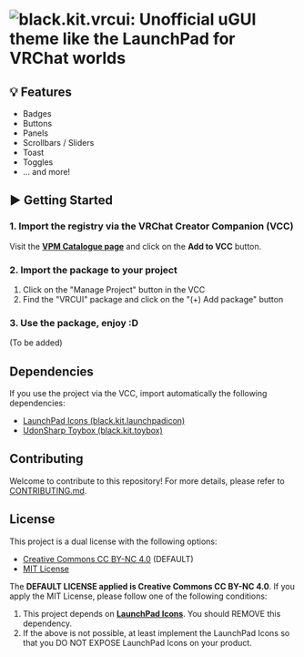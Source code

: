 # ![black.kit.vrcui: Unofficial uGUI theme like the LaunchPad for VRChat worlds](https://kurone-kito.github.io/vrc-ui/banner.png)

## 💡 Features

- Badges
- Buttons
- Panels
- Scrollbars / Sliders
- Toast
- Toggles
- ... and more!

## ▶ Getting Started

### 1. Import the registry via the VRChat Creator Companion (VCC)

Visit the **[VPM Catalogue page](https://kurone-kito.github.io/vpm/)** and click on the **Add to VCC** button.

### 2. Import the package to your project

1. Click on the "Manage Project" button in the VCC
2. Find the "VRCUI" package and click on the "(+) Add package" button

### 3. Use the package, enjoy :D

(To be added)

## Dependencies

If you use the project via the VCC, import automatically the following
dependencies:

- [LaunchPad Icons (black.kit.launchpadicon)](https://github.com/kurone-kito/launchpad-icons)
- [UdonSharp Toybox (black.kit.toybox)](https://github.com/kurone-kito/udonsharp-toybox)

## Contributing

Welcome to contribute to this repository! For more details,
please refer to [CONTRIBUTING.md](.github/CONTRIBUTING.md).

## License

This project is a dual license with the following options:

- [Creative Commons CC BY-NC 4.0](https://creativecommons.org/licenses/by-nc/4.0/)
  (DEFAULT)
- [MIT License](https://opensource.org/licenses/MIT)

The **DEFAULT LICENSE applied is Creative Commons CC BY-NC 4.0**.
If you apply the MIT License, please follow one of the following conditions:

1. This project depends on
   **[LaunchPad Icons](https://github.com/kurone-kito/launchpad-icons)**.
   You should REMOVE this dependency.
2. If the above is not possible, at least implement the LaunchPad Icons so
   that you DO NOT EXPOSE LaunchPad Icons on your product.
